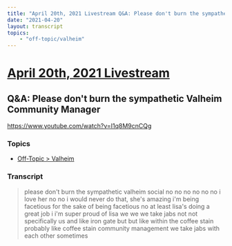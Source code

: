```yaml
---
title: "April 20th, 2021 Livestream Q&A: Please don't burn the sympathetic Valheim Community Manager"
date: "2021-04-20"
layout: transcript
topics:
    - "off-topic/valheim"
---
```

# [April 20th, 2021 Livestream](../2021-04-20.md)
## Q&A: Please don't burn the sympathetic Valheim Community Manager
https://www.youtube.com/watch?v=I1q8M9cnCQg

### Topics
* [Off-Topic > Valheim](../topics/off-topic/valheim.md)

### Transcript

> please don't burn the sympathetic valheim social no no no no no no i love her no no i would never do that, she's amazing i'm being facetious for the sake of being facetious no at least lisa's doing a great job i i'm super proud of lisa we we we take jabs not not specifically us and like iron gate but but like within the coffee stain probably like coffee stain community management we take jabs with each other sometimes
